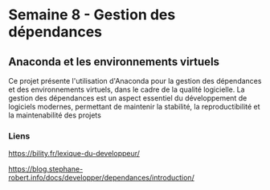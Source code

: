 # Semaine 8 - Gestion des dépendances 

## Anaconda et les environnements virtuels

Ce projet présente l'utilisation d'Anaconda pour la gestion des dépendances et des environnements virtuels, dans le cadre de la qualité logicielle. La gestion des dépendances est un aspect essentiel du développement de logiciels modernes, permettant de maintenir la stabilité, la reproductibilité et la maintenabilité des projets

### Liens

https://bility.fr/lexique-du-developpeur/

https://blog.stephane-robert.info/docs/developper/dependances/introduction/